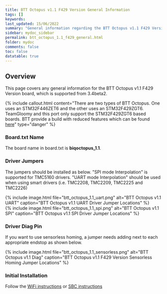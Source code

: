 ```yaml
---
title: BTT Octopus v1.1 F429 Version General Information
tags: []
keywords: 
last_updated: 15/06/2022
summary: "General information regarding the BTT Octopus v1.1 F429 Version"
sidebar: mydoc_sidebar
permalink: btt_octopus_1.1_f429_general.html
folder: mydoc
comments: false
toc: false
datatable: true
---
```


## Overview

This page covers any general information for the BTT Octopus v1.1 F429 Version board, which is supported from 3.4beta2.

{% include callout.html content="There are two types of BTT Octopus. One uses an STM32F446ZET6 and the other uses an STM32F429ZGT6. TeamGloomy and this port only support the STM32F429ZGT6 based boards. BTT provide a build with reduced features which can be found [here](https://github.com/bigtreetech/BIGTREETECH-OCTOPUS-V1.0/tree/master/Firmware/RepRapFirmware/F446-OctoPus)" type="danger" %} 

### Board.txt Name

The board name in board.txt is **biqoctopus_1.1**.

### Driver Jumpers

The jumpers should be installed as below. "SPI mode Interpolation" is supported for TMC5160 drivers. "UART mode Interpolation" should be used when using smart drivers (i.e. TMC2208, TMC2209, TMC2225 and TMC2226)

{% include image.html file="btt_octopus_1.1_uart.png" alt="BTT Octopus v1.1 UART" caption="BTT Octopus v1.1 UART Driver Jumper Locations" %}  
{% include image.html file="btt_octopus_1.1_spi.png" alt="BTT Octopus v1.1 SPI" caption="BTT Octopus v1.1 SPI Driver Jumper Locations" %}  

### Driver Diag Pin

If you want to use sensorless homing, a jumper needs adding next to each appropriate endstop as shown below.

{% include image.html file="btt_octopus_1.1_sensorless.png" alt="BTT Octopus v1.1 Diag" caption="BTT Octopus v1.1 F429 Version Sensorless Homing Jumper Locations" %}

### Initial Installation

Follow the [WiFi instructions](btt_octopus_1.1_f429_connected_wifi_8266.html) or [SBC instructions](btt_octopus_1.1_f429_connected_sbc.html)